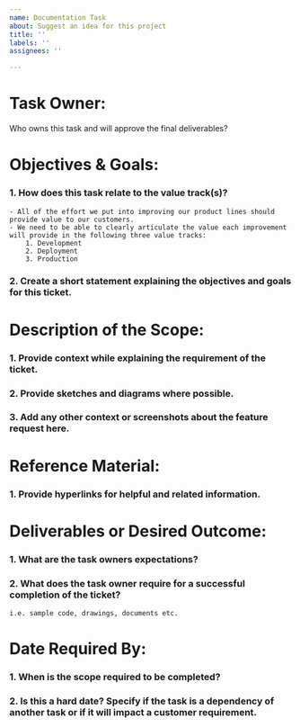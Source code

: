 ```yaml
---
name: Documentation Task
about: Suggest an idea for this project
title: ''
labels: ''
assignees: ''

---
```


# **Task Owner:**
Who owns this task and will approve the final deliverables? 

# **Objectives & Goals:**
  ### 1. How does this task relate to the value track(s)?
    - All of the effort we put into improving our product lines should provide value to our customers.
    - We need to be able to clearly articulate the value each improvement will provide in the following three value tracks:
        1. Development
        2. Deployment
        3. Production
           
  ### 2. Create a short statement explaining the objectives and goals for this ticket.
     
# **Description of the Scope:**
  ### 1. Provide context while explaining the requirement of the ticket.
  ### 2. Provide sketches and diagrams where possible.
  ### 3. Add any other context or screenshots about the feature request here.

# **Reference Material:**
  ### 1. Provide hyperlinks for helpful and related information. 

# **Deliverables or Desired Outcome:**
  ### 1. What are the task owners expectations? 
  ### 2. What does the task owner require for a successful completion of the ticket?
    i.e. sample code, drawings, documents etc.

# **Date Required By:**
  ### 1. When is the scope required to be completed?
  ### 2. Is this a hard date?  Specify if the task is a dependency of another task or if it will impact a customer requirement.
